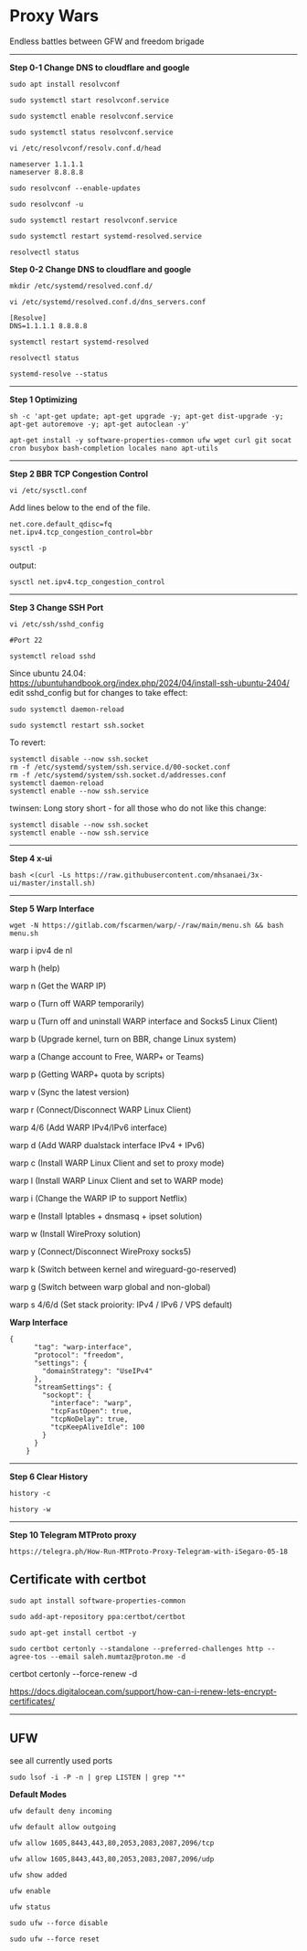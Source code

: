 # Proxy Wars
Endless battles between GFW and freedom brigade


---
**Step 0-1 Change DNS to cloudflare and google**

```
sudo apt install resolvconf

sudo systemctl start resolvconf.service

sudo systemctl enable resolvconf.service

sudo systemctl status resolvconf.service
```
```
vi /etc/resolvconf/resolv.conf.d/head

nameserver 1.1.1.1
nameserver 8.8.8.8
```
```
sudo resolvconf --enable-updates

sudo resolvconf -u

sudo systemctl restart resolvconf.service

sudo systemctl restart systemd-resolved.service

resolvectl status
```
**Step 0-2 Change DNS to cloudflare and google**

```
mkdir /etc/systemd/resolved.conf.d/

vi /etc/systemd/resolved.conf.d/dns_servers.conf
```
```
[Resolve]
DNS=1.1.1.1 8.8.8.8
```
```
systemctl restart systemd-resolved

resolvectl status

systemd-resolve --status
```

---

**Step 1 Optimizing**
```
sh -c 'apt-get update; apt-get upgrade -y; apt-get dist-upgrade -y; apt-get autoremove -y; apt-get autoclean -y'
```
```
apt-get install -y software-properties-common ufw wget curl git socat cron busybox bash-completion locales nano apt-utils
```

---

**Step 2 BBR TCP Congestion Control**
```
vi /etc/sysctl.conf
```
Add lines below to the end of the file.

```
net.core.default_qdisc=fq
net.ipv4.tcp_congestion_control=bbr
```
```
sysctl -p
```
output:
```
sysctl net.ipv4.tcp_congestion_control
```
---

**Step 3 Change SSH Port**
```
vi /etc/ssh/sshd_config
```
```
#Port 22
```
```
systemctl reload sshd
```
Since ubuntu 24.04:
https://ubuntuhandbook.org/index.php/2024/04/install-ssh-ubuntu-2404/
edit sshd_config but for changes to take effect:
```
sudo systemctl daemon-reload
```
```
sudo systemctl restart ssh.socket
```
To revert:
```
systemctl disable --now ssh.socket
rm -f /etc/systemd/system/ssh.service.d/00-socket.conf
rm -f /etc/systemd/system/ssh.socket.d/addresses.conf
systemctl daemon-reload
systemctl enable --now ssh.service
```
twinsen: Long story short - for all those who do not like this change:
```
systemctl disable --now ssh.socket
systemctl enable --now ssh.service
```
---

**Step 4 x-ui**
```
bash <(curl -Ls https://raw.githubusercontent.com/mhsanaei/3x-ui/master/install.sh)
```
---

**Step 5 Warp Interface**
```
wget -N https://gitlab.com/fscarmen/warp/-/raw/main/menu.sh && bash menu.sh
```
warp i
ipv4 
de nl

 warp h (help)
 
 warp n (Get the WARP IP)
 
 warp o (Turn off WARP temporarily)
 
 warp u (Turn off and uninstall WARP interface and Socks5 Linux Client)
 
 warp b (Upgrade kernel, turn on BBR, change Linux system)
 
 warp a (Change account to Free, WARP+ or Teams)
 
 warp p (Getting WARP+ quota by scripts)
 
 warp v (Sync the latest version)
 
 warp r (Connect/Disconnect WARP Linux Client)
 
 warp 4/6 (Add WARP IPv4/IPv6 interface)
 
 warp d (Add WARP dualstack interface IPv4 + IPv6)
 
 warp c (Install WARP Linux Client and set to proxy mode)
 
 warp l (Install WARP Linux Client and set to WARP mode)
 
 warp i (Change the WARP IP to support Netflix)
 
 warp e (Install Iptables + dnsmasq + ipset solution)
 
 warp w (Install WireProxy solution)
 
 warp y (Connect/Disconnect WireProxy socks5)
 
 warp k (Switch between kernel and wireguard-go-reserved)
 
 warp g (Switch between warp global and non-global)
 
 warp s 4/6/d (Set stack proiority: IPv4 / IPv6 / VPS default)

 **Warp Interface**
```
{
      "tag": "warp-interface",
      "protocol": "freedom",
      "settings": {
        "domainStrategy": "UseIPv4"
      },
      "streamSettings": {
        "sockopt": {
          "interface": "warp",
          "tcpFastOpen": true,
          "tcpNoDelay": true,
          "tcpKeepAliveIdle": 100
        }
      }
    }
```

---

**Step 6 Clear History**
```
history -c
```
```
history -w
```

---

**Step 10 Telegram MTProto proxy**
```
https://telegra.ph/How-Run-MTProto-Proxy-Telegram-with-iSegaro-05-18
```

Certificate with certbot
-
```
sudo apt install software-properties-common
```
```
sudo add-apt-repository ppa:certbot/certbot
```
```
sudo apt-get install certbot -y
```
```
sudo certbot certonly --standalone --preferred-challenges http --agree-tos --email saleh.mumtaz@proton.me -d 
```
certbot certonly --force-renew -d 

https://docs.digitalocean.com/support/how-can-i-renew-lets-encrypt-certificates/

---

UFW
-
see all currently used ports
```
sudo lsof -i -P -n | grep LISTEN | grep "*"
```
**Default Modes**
```
ufw default deny incoming
```
```
ufw default allow outgoing
```
```
ufw allow 1605,8443,443,80,2053,2083,2087,2096/tcp
```
```
ufw allow 1605,8443,443,80,2053,2083,2087,2096/udp
```
```
ufw show added
```
```
ufw enable
```
```
ufw status
```
```
sudo ufw --force disable
```
```
sudo ufw --force reset
```
